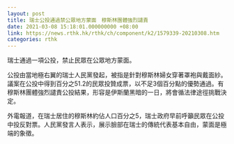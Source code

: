 ```yaml
---
layout: post
title: 瑞士公投通過禁公眾地方蒙面　穆斯林團體強烈譴責
date: 2021-03-08 15:18:01.000000000 +08:00
link: https://news.rthk.hk/rthk/ch/component/k2/1579339-20210308.htm
categories: rthk
---
```


瑞士通過一項公投，禁止民眾在公眾地方蒙面。

公投由當地極右翼的瑞士人民黨發起，被指是針對穆斯林婦女穿著罩袍與戴面紗。議案在公投中得到百分之51.2的民眾投贊成票，以不足3個百分點的優勢通過。有穆斯林團體強烈譴責公投結果，形容是伊斯蘭黑暗的一日，將會循法律途徑挑戰決定。

外電報道，在瑞士居住的穆斯林約佔人口百分之5，瑞士政府早前呼籲民眾在公投中投反對票。人民黨發言人表示，展示臉部在瑞士的傳統代表基本自由，蒙面是極端的象徵。
